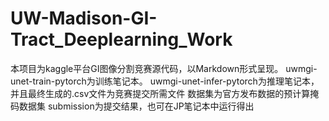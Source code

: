 # UW-Madison-GI-Tract_Deeplearning_Work
本项目为kaggle平台GI图像分割竞赛源代码，以Markdown形式呈现。
uwmgi-unet-train-pytorch为训练笔记本。
uwmgi-unet-infer-pytorch为推理笔记本，并且最终生成的.csv文件为竞赛提交所需文件
数据集为官方发布数据的预计算掩码数据集
submission为提交结果，也可在JP笔记本中运行得出


